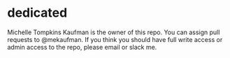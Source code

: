 # dedicated

Michelle Tompkins Kaufman is the owner of this repo. You can assign pull requests to @mekaufman. If you think you should have full write access or admin access to the repo, please email or slack me.
